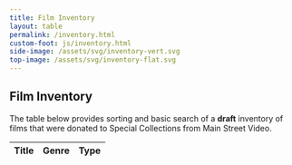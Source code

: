 ```yaml
---
title: Film Inventory
layout: table
permalink: /inventory.html
custom-foot: js/inventory.html
side-image: /assets/svg/inventory-vert.svg
top-image: /assets/svg/inventory-flat.svg
---
```


## Film Inventory

The table below provides sorting and basic search of a **draft** inventory of films that were donated to Special Collections from Main Street Video. 

<div class="table-responsive-md">
    <table id="item-table" class="table table-striped">
        <thead>
            <tr>
                <th scope="col">Title</th>
                <th scope="col">Genre</th>
                <th scope="col">Type</th>
            </tr>
        </thead>
    </table>
</div>
